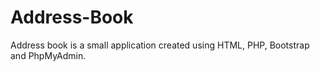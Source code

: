 # Address-Book
Address book is a small application created using HTML, PHP, Bootstrap and PhpMyAdmin. 
